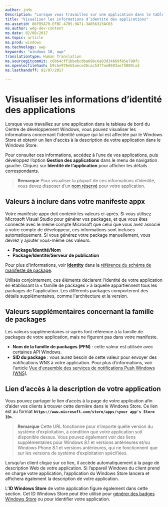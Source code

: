 ```yaml
---
author: jnHs
Description: "Lorsque vous travaillez sur une application dans le tableau de bord du Centre de développement Windows, vous pouvez visualiser les informations concernant l&quot;identité unique qui lui est affectée par le Windows Store et obtenir un lien d&quot;accès à la description de votre application dans le Windows Store."
title: "Visualiser les informations d’identité des applications"
ms.assetid: 86F05A79-EFBC-4705-9A71-3A056323AC65
ms.author: wdg-dev-content
ms.date: 02/08/2017
ms.topic: article
ms.prod: windows
ms.technology: uwp
keywords: "windows 10, uwp"
translationtype: Human Translation
ms.sourcegitcommit: c6b64cff1bbebc8ba69bc6e03d34b69f85e798fc
ms.openlocfilehash: b9cbe976eb5aece26cac54f7ae8693aef5009ca3
ms.lasthandoff: 02/07/2017

---
```


# <a name="view-app-identity-details"></a>Visualiser les informations d’identité des applications


Lorsque vous travaillez sur une application dans le tableau de bord du Centre de développement Windows, vous pouvez visualiser les informations concernant l'identité unique qui lui est affectée par le Windows Store et obtenir un lien d'accès à la description de votre application dans le Windows Store.

Pour consulter ces informations, accédez à l’une de vos applications, puis développez l’option **Gestion des applications** dans le menu de navigation gauche. Cliquez sur **Identité de l’application** pour afficher les détails correspondants.

> **Remarque**  Pour visualiser la plupart de ces informations d’identité, vous devez disposer d’un [nom réservé](create-your-app-by-reserving-a-name.md) pour votre application.

## <a name="values-to-include-in-your-appx-manifest"></a>Valeurs à inclure dans votre manifeste appx


Votre manifeste appx doit contenir les valeurs ci-après. Si vous utilisez Microsoft Visual Studio pour générer vos packages, et que vous êtes connecté avec le même compte Microsoft que celui que vous avez associé à votre compte de développeur, ces informations sont incluses automatiquement. Si vous générez votre package manuellement, vous devrez y ajouter vous-même ces valeurs.

-   **Package/Identité/Nom**
-   **Package/Identité/Serveur de publication**

Pour plus d'informations, voir [**Identity**](https://msdn.microsoft.com/library/windows/apps/br211441) dans la [référence du schéma de manifeste de package](https://msdn.microsoft.com/library/windows/apps/br211473).

Utilisés conjointement, ces éléments déclarent l'identité de votre application en établissant la « famille de packages » à laquelle appartiennent tous les packages de l'application. Les différents packages comporteront des détails supplémentaires, comme l'architecture et la version.

## <a name="additional-values-for-package-family"></a>Valeurs supplémentaires concernant la famille de packages


Les valeurs supplémentaires ci-après font référence à la famille de packages de votre application, mais ne figurent pas dans votre manifeste.

-   **Nom de la famille de packages (PFN)** : cette valeur est utilisée avec certaines API Windows.
-   **SID du package** : vous aurez besoin de cette valeur pour envoyer des notifications WNS à votre application. Pour plus d'informations, voir l'article [Vue d'ensemble des services de notifications Push Windows (WNS)](https://msdn.microsoft.com/library/windows/apps/mt187203).

## <a name="link-to-your-apps-listing"></a>Lien d’accès à la description de votre application

Vous pouvez partager le lien d’accès à la page de votre application afin d’aider vos clients à trouver cette dernière dans le Windows Store. Ce lien est au format **`https://www.microsoft.com/store/apps/<your app's Store ID>`**.

> **Remarque**  Cette URL fonctionne pour n’importe quelle version du système d’exploitation, à condition que votre application soit disponible dessus. Vous pouvez également voir des liens supplémentaires pour Windows 8.1 et versions antérieures et/ou Windows Phone 8.1 et versions antérieures, qui ne fonctionnent que sur les versions de système d’exploitation spécifiées.

Lorsqu’un client clique sur ce lien, il accède automatiquement à la page de description Web de votre application. Si l’appareil Windows du client prend en charge votre application, l’application du Windows Store lancera et affichera également la description de votre application.

L’**ID Windows Store** de votre application figure également dans cette section. Cet ID Windows Store peut être utilisé pour [générer des badges Windows Store](http://go.microsoft.com/fwlink/p/?LinkId=534236) ou pour identifier votre application.

 

 






